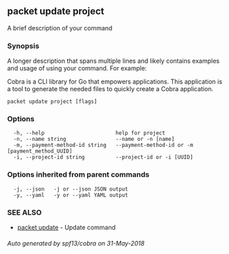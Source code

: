 ## packet update project

A brief description of your command

### Synopsis

A longer description that spans multiple lines and likely contains examples
and usage of using your command. For example:

Cobra is a CLI library for Go that empowers applications.
This application is a tool to generate the needed files
to quickly create a Cobra application.

```
packet update project [flags]
```

### Options

```
  -h, --help                       help for project
  -n, --name string                --name or -n [name]
  -m, --payment-method-id string   --payment-method-id or -m [payment_method_UUID]
  -i, --project-id string          --project-id or -i [UUID]
```

### Options inherited from parent commands

```
  -j, --json   -j or --json JSON output
  -y, --yaml   -y or --yaml YAML output
```

### SEE ALSO

* [packet update](packet_update.md)	 - Update command

###### Auto generated by spf13/cobra on 31-May-2018
